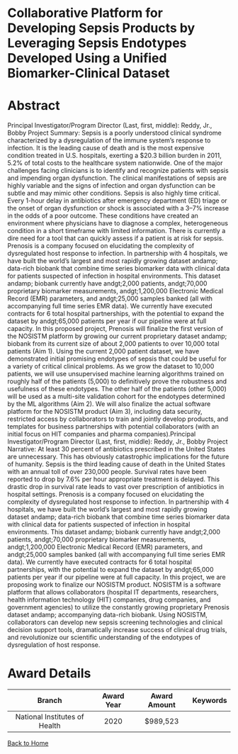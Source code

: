 
Collaborative Platform for Developing Sepsis Products by Leveraging Sepsis Endotypes Developed Using a Unified Biomarker-Clinical Dataset
=========================================================================================================================================

# Abstract


Principal Investigator/Program Director (Last, first, middle): Reddy, Jr., Bobby
Project Summary:
Sepsis is a poorly understood clinical syndrome characterized by a dysregulation of the immune system’s
response to infection. It is the leading cause of death and is the most expensive condition treated in U.S. hospitals,
exerting a $20.3 billion burden in 2011, 5.2% of total costs to the healthcare system nationwide. One of the major
challenges facing clinicians is to identify and recognize patients with sepsis and impending organ dysfunction.
The clinical manifestations of sepsis are highly variable and the signs of infection and organ dysfunction can be
subtle and may mimic other conditions. Sepsis is also highly time critical. Every 1-hour delay in antibiotics after
emergency department (ED) triage or the onset of organ dysfunction or shock is associated with a 3–7% increase
in the odds of a poor outcome. These conditions have created an environment where physicians have to diagnose
a complex, heterogeneous condition in a short timeframe with limited information. There is currently a dire need
for a tool that can quickly assess if a patient is at risk for sepsis.
Prenosis is a company focused on elucidating the complexity of dysregulated host response to infection. In
partnership with 4 hospitals, we have built the world’s largest and most rapidly growing dataset andamp; data-rich
biobank that combine time series biomarker data with clinical data for patients suspected of infection in hospital
environments. This dataset andamp; biobank currently have andgt;2,000 patients, andgt;70,000 proprietary biomarker
measurements, andgt;1,200,000 Electronic Medical Record (EMR) parameters, and andgt;25,000 samples banked (all
with accompanying full time series EMR data). We currently have executed contracts for 6 total hospital
partnerships, with the potential to expand the dataset by andgt;65,000 patients per year if our pipeline were at full
capacity.
In this proposed project, Prenosis will finalize the first version of the NOSISTM platform by growing our current
proprietary dataset andamp; biobank from its current size of about 2,000 patients to over 10,000 total patients (Aim
1). Using the current 2,000 patient dataset, we have demonstrated initial promising endotypes of sepsis that
could be useful for a variety of critical clinical problems. As we grow the dataset to 10,000 patients, we will use
unsupervised machine learning algorithms trained on roughly half of the patients (5,000) to definitively prove
the robustness and usefulness of these endotypes. The other half of the patients (other 5,000) will be used as a
multi-site validation cohort for the endotypes determined by the ML algorithms (Aim 2). We will also finalize
the actual software platform for the NOSISTM product (Aim 3), including data security, restricted access by
collaborators to train and jointly develop products, and templates for business partnerships with potential
collaborators (with an initial focus on HIT companies and pharma companies).Principal Investigator/Program Director (Last, first, middle): Reddy, Jr., Bobby
Project Narrative:
At least 30 percent of antibiotics prescribed in the United States are unnecessary. This has obviously catastrophic
implications for the future of humanity. Sepsis is the third leading cause of death in the United States with an
annual toll of over 230,000 people. Survival rates have been reported to drop by 7.6% per hour appropriate
treatment is delayed. This drastic drop in survival rate leads to vast over prescription of antibiotics in hospital
settings. Prenosis is a company focused on elucidating the complexity of dysregulated host response to infection.
In partnership with 4 hospitals, we have built the world’s largest and most rapidly growing dataset andamp; data-rich
biobank that combine time series biomarker data with clinical data for patients suspected of infection in hospital
environments. This dataset andamp; biobank currently have andgt;2,000 patients, andgt;70,000 proprietary biomarker
measurements, andgt;1,200,000 Electronic Medical Record (EMR) parameters, and andgt;25,000 samples banked (all
with accompanying full time series EMR data). We currently have executed contracts for 6 total hospital
partnerships, with the potential to expand the dataset by andgt;65,000 patients per year if our pipeline were at full
capacity.
In this project, we are proposing work to finalize our NOSISTM product. NOSISTM is a software platform that
allows collaborators (hospital IT departments, researchers, health information technology (HIT) companies,
drug companies, and government agencies) to utilize the constantly growing proprietary Prenosis dataset andamp;
accompanying data-rich biobank. Using NOSISTM, collaborators can develop new sepsis screening technologies
and clinical decision support tools, dramatically increase success of clinical drug trials, and revolutionize our
scientific understanding of the endotypes of dysregulation of host response.  

# Award Details

|Branch|Award Year|Award Amount|Keywords|
| :---: | :---: | :---: | :---: |
|National Institutes of Health|2020|$989,523||
  
  


[Back to Home](https://github.com/chrischow/dod_sbir_awards#2546)